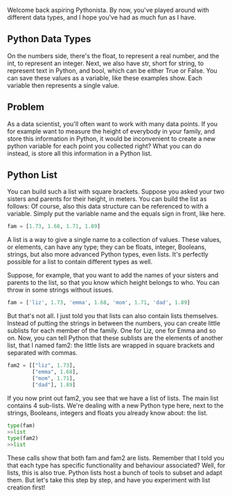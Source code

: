 Welcome back aspiring Pythonista. By now, you've played around with different data types, and I hope you've had as much fun as I have.
## Python Data Types
On the numbers side, there's the float, to represent a real number, and the int, to represent an integer. Next, we also have str, short for string, to represent text in Python, and bool, which can be either True or False. You can save these values as a variable, like these examples show. Each variable then represents a single value. 
## Problem
As a data scientist, you'll often want to work with many data points. If you for example want to measure the height of everybody in your family, and store this information in Python, it would be inconvenient to create a new python variable for each point you collected right? What you can do instead, is store all this information in a Python list.
## Python List
You can build such a list with square brackets. Suppose you asked your two sisters and parents for their height, in meters. You can build the list as follows: Of course, also this data structure can be referenced to with a variable. Simply put the variable name and the equals sign in front, like here. 
```Python
fam = [1.73, 1.68, 1.71, 1.89]
```
A list is a way to give a single name to a collection of values. These values, or elements, can have any type; they can be floats, integer, Booleans, strings, but also more advanced Python types, even lists. It's perfectly possible for a list to contain different types as well.

Suppose, for example, that you want to add the names of your sisters and parents to the list, so that you know which height belongs to who. You can throw in some strings without issues. 
```Python
fam = ['liz', 1.73, 'emma', 1.68, 'mom', 1.71, 'dad', 1.89]
```
But that's not all. I just told you that lists can also contain lists themselves. Instead of putting the strings in between the numbers, you can create little sublists for each member of the family. One for Liz, one for Emma and so on. Now, you can tell Python that these sublists are the elements of another list, that I named fam2: the little lists are wrapped in square brackets and separated with commas. 
```Python
fam2 = [["liz", 1.73],
	    ["emma", 1.68],
	    ["mom", 1.71],
	    ["dad"], 1.89]
```
If you now print out fam2, you see that we have a list of lists. The main list contains 4 sub-lists. We're dealing with a new Python type here, next to the strings, Booleans, integers and floats you already know about: the list.
```Python
type(fam)
>>list
type(fam2)
>>list
```
These calls show that both fam and fam2 are lists. Remember that I told you that each type has specific functionality and behaviour associated? Well, for lists, this is also true. Python lists host a bunch of tools to subset and adapt them. But let's take this step by step, and have you experiment with list creation first!